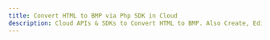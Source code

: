 ---title: Convert HTML to BMP via Php SDK in Clouddescription: Cloud APIs & SDKs to Convert HTML to BMP. Also Create, Edit & Render Microsoft Word & OpenOffice documents in the Cloud.---